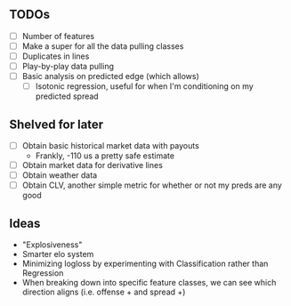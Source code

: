 ## TODOs
- [ ] Number of features
- [ ] Make a super for all the data pulling classes
- [ ] Duplicates in lines
- [ ] Play-by-play data pulling
- [ ] Basic analysis on predicted edge (which allows)
    - [ ] Isotonic regression, useful for when I'm conditioning on my predicted spread

## Shelved for later
- [ ] Obtain basic historical market data with payouts
    - Frankly, -110 us a pretty safe estimate
- [ ] Obtain market data for derivative lines  
- [ ] Obtain weather data
- [ ] Obtain CLV, another simple metric for whether or not my preds are any good

## Ideas
- "Explosiveness"
- Smarter elo system
- Minimizing logloss by experimenting with Classification rather than Regression
- When breaking down into specific feature classes, we can see which direction aligns (i.e. offense + and spread +)
